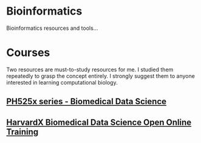 # Bioinformatics
Bioinformatics resources and tools...

# Courses
Two resources are must-to-study resources for me. I studied them repeatedly to grasp the concept entirely. I strongly suggest them to anyone interested in learning computational biology. 
## [PH525x series - Biomedical Data Science](http://genomicsclass.github.io/book/)
## [HarvardX Biomedical Data Science Open Online Training](http://rafalab.github.io/pages/harvardx.html)  

